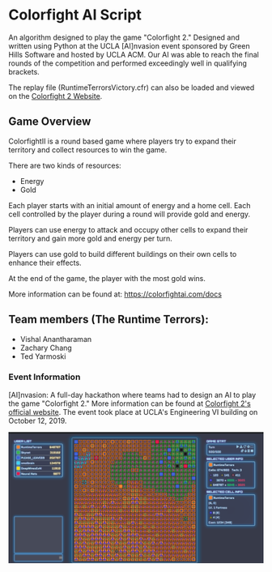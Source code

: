 # Colorfight AI Script
An algorithm designed to play the game "Colorfight 2." Designed and written using Python at the UCLA [AI]nvasion event sponsored by Green Hills Software and hosted by UCLA ACM. Our AI was able to reach the final rounds of the competition and performed exceedingly well in qualifying brackets.

The replay file (RuntimeTerrorsVictory.cfr) can also be loaded and viewed on the [Colorfight 2 Website](colorfightai.com).

## Game Overview
ColorfightII is a round based game where players try to expand their territory and collect resources to win the game.

There are two kinds of resources:
- Energy
- Gold

Each player starts with an initial amount of energy and a home cell. Each cell controlled by the player during a round will provide gold and energy.

Players can use energy to attack and occupy other cells to expand their territory and gain more gold and energy per turn.

Players can use gold to build different buildings on their own cells to enhance their effects.

At the end of the game, the player with the most gold wins.

More information can be found at: https://colorfightai.com/docs

## Team members (The Runtime Terrors):
- Vishal Anantharaman
- Zachary Chang
- Ted Yarmoski

### Event Information
[AI]nvasion: A full-day hackathon where teams had to design an AI to play the game "Colorfight 2." More information can be found at [Colorfight 2's official website](colorfightai.com). The event took place at UCLA's Engineering VI building on October 12, 2019.


![](./colorfight1.PNG)
